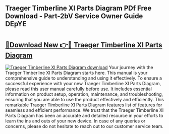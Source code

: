 ## Traeger Timberline Xl Parts Diagram PDf Free Download - Part-2bV Service Owner Guide DEpYE

# <h2><a href="http://dfur9fb.blite.top/?on=Traeger+Timberline+Xl+Parts+Diagram">🔗Download New 👉🔴 Traeger Timberline Xl Parts Diagram</a></h2>

[![Traeger Timberline Xl Parts Diagram download](https://i.imgur.com/lujVjoI.png)](http://dfur9fb.blite.top/?on=Traeger+Timberline+Xl+Parts+Diagram)
Your journey with the Traeger Timberline Xl Parts Diagram starts here. This manual is your comprehensive guide to understanding and using it effectively. To ensure a successful experience with your new Traeger Timberline Xl Parts Diagram, please read this user manual carefully before use. It includes essential information on product setup, operation, maintenance, and troubleshooting, ensuring that you are able to use the product effectively and efficiently. This remarkable Traeger Timberline Xl Parts Diagram features list of features for seamless and efficient performance. We trust that the Traeger Timberline Xl Parts Diagram has been an accurate and detailed resource in your efforts to learn the ins and outs of your new device. In case of any queries or concerns, please do not hesitate to reach out to our customer service team.
